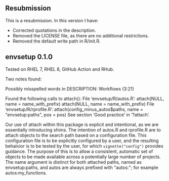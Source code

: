 ## Resubmission
This is a resubmission.  In this version I have:

* Corrected quotations in the description.
* Removed the LICENSE file, as there are no additional restrictions.
* Removed the default write path in R/init.R.

## envsetup 0.1.0

Tested on RHEL 7, RHEL 8, GitHub Action and RHub.

Two notes found:

Possibly misspelled words in DESCRIPTION:
  Workflows (3:21)

Found the following calls to attach():
File ‘envsetup/R/autos.R’:
  attach(NULL, name = name_with_prefix)
  attach(NULL, name = name_with_prefix)
File ‘envsetup/R/rprofile.R’:
  attach(config_minus_autos$paths, name = "envsetup:paths", pos = pos)
See section ‘Good practice’ in ‘?attach’.

Our use of attach within this package is explicit and intentional, as we are essentially introducing shims. The intention of autos.R and rprofile.R are to attach objects to the search path based on a configuration file. This configuration file is to be explicitly configured by a user, and the resulting behaivior is to be tested by the user, for which `vignette("config")` provides guidance. The purpose of this is to allow a consistent, automatic set of objects to be made available across a potentially large number of projects. The name argument is distinct for both attached paths, named as envsetup:paths, and autos are always prefixed with "autos:"; for example autos:my_functions.
